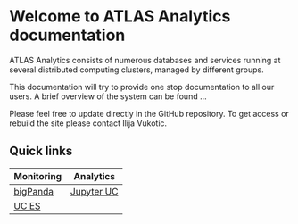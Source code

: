 # Welcome to ATLAS Analytics documentation

ATLAS Analytics consists of numerous databases and services running at several distributed computing clusters, managed by different groups.

This documentation will try to provide one stop documentation to all our users.
A brief overview of the system can be found  ...


Please feel free to update directly in the GitHub repository. To get access or rebuild the site please contact Ilija Vukotic.

## Quick links

Monitoring | Analytics
----|---
[bigPanda](https://bigpanda.cern.ch/) | [Jupyter UC](http://jupyter.mwt2.org:9999)
[UC ES](http://atlas-kibana.mwt2.org) |
